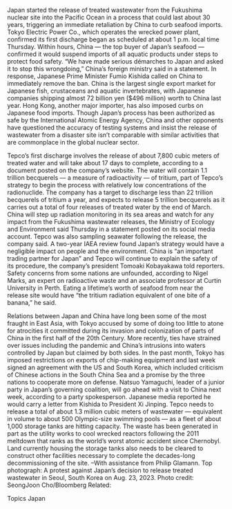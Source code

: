 Japan started the release of treated wastewater from the Fukushima nuclear site into the Pacific Ocean in a process that could last about 30 years, triggering an immediate retaliation by China to curb seafood imports.
Tokyo Electric Power Co., which operates the wrecked power plant, confirmed its first discharge began as scheduled at about 1 p.m. local time Thursday. Within hours, China — the top buyer of Japan’s seafood — confirmed it would suspend imports of all aquatic products under steps to protect food safety.
“We have made serious démarches to Japan and asked it to stop this wrongdoing,” China’s foreign ministry said in a statement. In response, Japanese Prime Minister Fumio Kishida called on China to immediately remove the ban.
China is the largest single export market for Japanese fish, crustaceans and aquatic invertebrates, with Japanese companies shipping almost 72 billion yen ($496 million) worth to China last year. Hong Kong, another major importer, has also imposed curbs on Japanese food imports.
Though Japan’s process has been authorized as safe by the International Atomic Energy Agency, China and other opponents have questioned the accuracy of testing systems and insist the release of wastewater from a disaster site isn’t comparable with similar activities that are commonplace in the global nuclear sector.

Tepco’s first discharge involves the release of about 7,800 cubic meters of treated water and will take about 17 days to complete, according to a document posted on the company’s website. The water will contain 1.1 trillion becquerels — a measure of radioactivity — of tritium, part of Tepco’s strategy to begin the process with relatively low concentrations of the radionuclide.
The company has a target to discharge less than 22 trillion becquerels of tritium a year, and expects to release 5 trillion becquerels as it carries out a total of four releases of treated water by the end of March.
China will step up radiation monitoring in its sea areas and watch for any impact from the Fukushima wastewater releases, the Ministry of Ecology and Environment said Thursday in a statement posted on its social media account. Tepco was also sampling seawater following the release, the company said.
A two-year IAEA review found Japan’s strategy would have a negligible impact on people and the environment. China is “an important trading partner for Japan” and Tepco will continue to explain the safety of its procedure, the company’s president Tomoaki Kobayakawa told reporters.
Safety concerns from some nations are unfounded, according to Nigel Marks, an expert on radioactive waste and an associate professor at Curtin University in Perth. Eating a lifetime’s worth of seafood from near the release site would have “the tritium radiation equivalent of one bite of a banana,” he said.

Relations between Japan and China have long been some of the most fraught in East Asia, with Tokyo accused by some of doing too little to atone for atrocities it committed during its invasion and colonization of parts of China in the first half of the 20th Century. More recently, ties have strained over issues including the pandemic and China’s intrusions into waters controlled by Japan but claimed by both sides.
In the past month, Tokyo has imposed restrictions on exports of chip-making equipment and last week signed an agreement with the US and South Korea, which included criticism of Chinese actions in the South China Sea and a promise by the three nations to cooperate more on defense.
Natsuo Yamaguchi, leader of a junior party in Japan’s governing coalition, will go ahead with a visit to China next week, according to a party spokesperson. Japanese media reported he would carry a letter from Kishida to President Xi Jinping.
Tepco needs to release a total of about 1.3 million cubic meters of wastewater — equivalent in volume to about 500 Olympic-size swimming pools — as a fleet of about 1,000 storage tanks are hitting capacity. The waste has been generated in part as the utility works to cool wrecked reactors following the 2011 meltdown that ranks as the world’s worst atomic accident since Chernobyl.
Land currently housing the storage tanks also needs to be cleared to construct other facilities necessary to complete the decades-long decommissioning of the site.
–With assistance from Philip Glamann.
Top photograph: A protest against Japan’s decision to release treated wastewater in Seoul, South Korea on Aug. 23, 2023. Photo credit: SeongJoon Cho/Bloomberg
Related:

Topics
Japan
